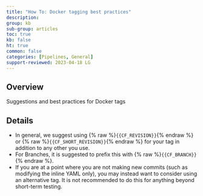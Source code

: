```yaml
---
title: "How To: Docker tagging best practices"
description: 
group: kb
sub-group: articles
toc: true
kb: false
ht: true
common: false
categories: [Pipelines, General]
support-reviewed: 2023-04-18 LG
---
```


## Overview

Suggestions and best practices for Docker tags

## Details

* In general, we suggest using {% raw %}`{{CF_REVISION}}`{% endraw %} or {% raw %}`{{CF_SHORT_REVISION}}`{% endraw %} for your tag in addition to any other you use.
* For Branches, it is suggested to prefix this with {% raw %}`{{CF_BRANCH}}`{% endraw %}.
* If you are at a point where you are not making new commits (such as modifying the inline YAML only), you may instead want to consider using an alternative tag. It is not recommended to do this for anything beyond short-term testing.
